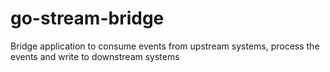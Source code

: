 # go-stream-bridge
Bridge application to consume events from upstream systems, process the events and write to downstream systems
